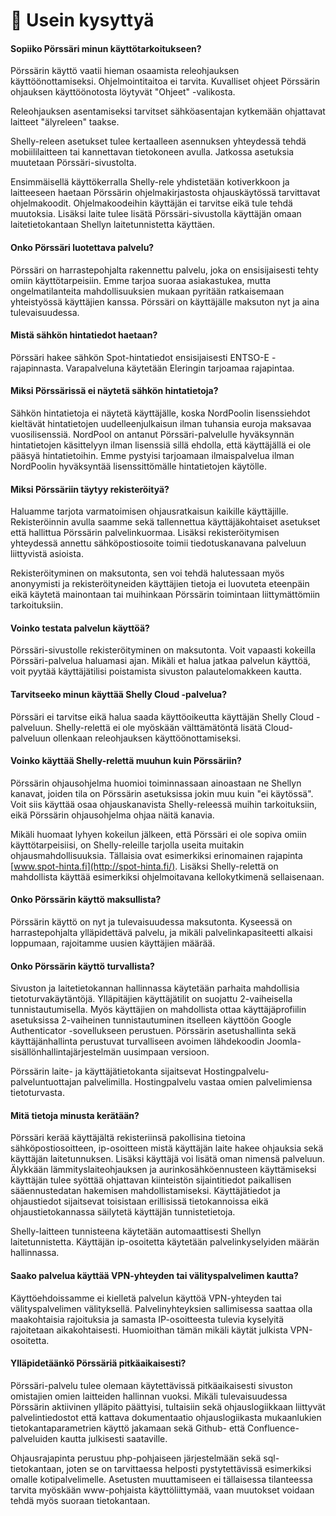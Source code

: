 # 📓 Usein kysyttyä

#### Sopiiko Pörssäri minun käyttötarkoitukseen?

Pörssärin käyttö vaatii hieman osaamista releohjauksen käyttöönottamiseksi. Ohjelmointitaitoa ei tarvita. Kuvalliset ohjeet Pörssärin ohjauksen käyttöönotosta löytyvät "Ohjeet" -valikosta.

Releohjauksen asentamiseksi tarvitset sähköasentajan kytkemään ohjattavat laitteet "älyreleen" taakse.

Shelly-releen asetukset tulee kertaalleen asennuksen yhteydessä tehdä mobiililaitteen tai kannettavan tietokoneen avulla. Jatkossa asetuksia muutetaan Pörssäri-sivustolta.

Ensimmäisellä käyttökerralla Shelly-rele yhdistetään kotiverkkoon ja laitteeseen haetaan Pörssärin ohjelmakirjastosta ohjauskäytössä tarvittavat ohjelmakoodit. Ohjelmakoodeihin käyttäjän ei tarvitse eikä tule tehdä muutoksia. Lisäksi laite tulee lisätä Pörssäri-sivustolla käyttäjän omaan laitetietokantaan Shellyn laitetunnistetta käyttäen.&#x20;

#### Onko Pörssäri luotettava palvelu?

Pörssäri on harrastepohjalta rakennettu palvelu, joka on ensisijaisesti tehty omiin käyttötarpeisiin. Emme tarjoa suoraa asiakastukea, mutta ongelmatilanteita mahdollisuuksien mukaan pyritään ratkaisemaan yhteistyössä käyttäjien kanssa. Pörssäri on käyttäjälle maksuton nyt ja aina tulevaisuudessa.

#### Mistä sähkön hintatiedot haetaan?

Pörssäri hakee sähkön Spot-hintatiedot ensisijaisesti ENTSO-E -rajapinnasta. Varapalveluna käytetään Eleringin tarjoamaa rajapintaa.

#### Miksi Pörssärissä ei näytetä sähkön hintatietoja?

Sähkön hintatietoja ei näytetä käyttäjälle, koska NordPoolin lisenssiehdot kieltävät hintatietojen uudelleenjulkaisun ilman tuhansia euroja maksavaa vuosilisenssiä. NordPool on antanut Pörssäri-palvelulle hyväksynnän hintatietojen käsittelyyn ilman lisenssiä sillä ehdolla, että käyttäjällä ei ole pääsyä hintatietoihin. Emme pystyisi tarjoamaan ilmaispalvelua ilman NordPoolin hyväksyntää lisenssittömälle hintatietojen käytölle.

#### Miksi Pörssäriin täytyy rekisteröityä?

Haluamme tarjota varmatoimisen ohjausratkaisun kaikille käyttäjille. Rekisteröinnin avulla saamme sekä tallennettua käyttäjäkohtaiset asetukset että hallittua Pörssärin palvelinkuormaa. Lisäksi rekisteröitymisen yhteydessä annettu sähköpostiosoite toimii tiedotuskanavana palveluun liittyvistä asioista.

Rekisteröityminen on maksutonta, sen voi tehdä halutessaan myös anonyymisti ja rekisteröityneiden käyttäjien tietoja ei luovuteta eteenpäin eikä käytetä mainontaan tai muihinkaan Pörssärin toimintaan liittymättömiin tarkoituksiin.

#### Voinko testata palvelun käyttöä?

Pörssäri-sivustolle rekisteröityminen on maksutonta. Voit vapaasti kokeilla Pörssäri-palvelua haluamasi ajan. Mikäli et halua jatkaa palvelun käyttöä, voit pyytää käyttäjätilisi poistamista sivuston palautelomakkeen kautta.

#### Tarvitseeko minun käyttää Shelly Cloud -palvelua?

Pörssäri ei tarvitse eikä halua saada käyttöoikeutta käyttäjän Shelly Cloud -palveluun. Shelly-relettä ei ole myöskään välttämätöntä lisätä Cloud-palveluun ollenkaan releohjauksen käyttöönottamiseksi.

#### Voinko käyttää Shelly-relettä muuhun kuin Pörssäriin?

Pörssärin ohjausohjelma huomioi toiminnassaan ainoastaan ne Shellyn kanavat, joiden tila on Pörssärin asetuksissa jokin muu kuin "ei käytössä". Voit siis käyttää osaa ohjauskanavista Shelly-releessä muihin tarkoituksiin, eikä Pörssärin ohjausohjelma ohjaa näitä kanavia.

Mikäli huomaat lyhyen kokeilun jälkeen, että Pörssäri ei ole sopiva omiin käyttötarpeisiisi, on Shelly-releille tarjolla useita muitakin ohjausmahdollisuuksia. Tällaisia ovat esimerkiksi erinomainen rajapinta [www.spot-hinta.fi](http://spot-hinta.fi/). Lisäksi Shelly-relettä on mahdollista käyttää esimerkiksi ohjelmoitavana kellokytkimenä sellaisenaan.

#### Onko Pörssärin käyttö maksullista?

Pörssärin käyttö on nyt ja tulevaisuudessa maksutonta. Kyseessä on harrastepohjalta ylläpidettävä palvelu, ja mikäli palvelinkapasiteetti alkaisi loppumaan, rajoitamme uusien käyttäjien määrää.

#### Onko Pörssärin käyttö turvallista?

Sivuston ja laitetietokannan hallinnassa käytetään parhaita mahdollisia tietoturvakäytäntöjä. Ylläpitäjien käyttäjätilit on suojattu 2-vaiheisella tunnistautumisella. Myös käyttäjien on mahdollista ottaa käyttäjäprofiilin asetuksissa 2-vaiheinen tunnistautuminen itselleen käyttöön Google Authenticator -sovellukseen perustuen. Pörssärin asetushallinta sekä käyttäjänhallinta perustuvat turvalliseen avoimen lähdekoodin Joomla-sisällönhallintajärjestelmän uusimpaan versioon.

Pörssärin laite- ja käyttäjätietokanta sijaitsevat Hostingpalvelu-palveluntuottajan palvelimilla. Hostingpalvelu vastaa omien palvelimiensa tietoturvasta.

#### Mitä tietoja minusta kerätään?

Pörssäri kerää käyttäjältä rekisteriinsä pakollisina tietoina sähköpostiosoitteen, ip-osoitteen mistä käyttäjän laite hakee ohjauksia sekä käyttäjän laitetunnuksen. Lisäksi käyttäjä voi lisätä oman nimensä palveluun. Älykkään lämmityslaiteohjauksen ja aurinkosähköennusteen käyttämiseksi käyttäjän tulee syöttää ohjattavan kiinteistön sijaintitiedot paikallisen sääennustedatan hakemisen mahdollistamiseksi. Käyttäjätiedot ja ohjaustiedot sijaitsevat toisistaan erillisissä tietokannoissa eikä ohjaustietokannassa säilytetä käyttäjän tunnistetietoja.

Shelly-laitteen tunnisteena käytetään automaattisesti Shellyn laitetunnistetta. Käyttäjän ip-osoitetta käytetään palvelinkyselyiden määrän hallinnassa.

#### Saako palvelua käyttää VPN-yhteyden tai välityspalvelimen kautta?

Käyttöehdoissamme ei kielletä palvelun käyttöä VPN-yhteyden tai välityspalvelimen välityksellä. Palvelinyhteyksien sallimisessa saattaa olla maakohtaisia rajoituksia ja samasta IP-osoitteesta tulevia kyselyitä rajoitetaan aikakohtaisesti. Huomioithan tämän mikäli käytät julkista VPN-osoitetta.

#### Ylläpidetäänkö Pörssäriä pitkäaikaisesti?

Pörssäri-palvelu tulee olemaan käytettävissä pitkäaikaisesti sivuston omistajien omien laitteiden hallinnan vuoksi. Mikäli tulevaisuudessa Pörssärin aktiivinen ylläpito päättyisi, tultaisiin sekä ohjauslogiikkaan liittyvät palvelintiedostot että kattava dokumentaatio ohjauslogiikasta mukaanlukien tietokantaparametrien käyttö jakamaan sekä Github- että Confluence-palveluiden kautta julkisesti saataville.

Ohjausrajapinta perustuu php-pohjaiseen järjestelmään sekä sql-tietokantaan, joten se on tarvittaessa helposti pystytettävissä esimerkiksi omalle kotipalvelimelle. Asetusten muuttamiseen ei tällaisessa tilanteessa tarvita myöskään www-pohjaista käyttöliittymää, vaan muutokset voidaan tehdä myös suoraan tietokantaan.
